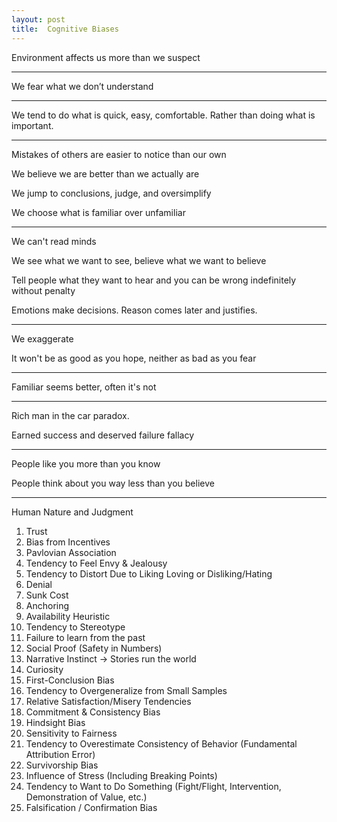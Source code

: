 ```yaml
---
layout: post
title:  Cognitive Biases   
---
```




Environment affects us more than we suspect

---

We fear what we don’t understand 

---

We tend to do what is quick, easy, comfortable. Rather than doing what is important.

---

Mistakes of others are easier to notice than our own 

We believe we are better than we actually are

We jump to conclusions, judge, and oversimplify 

We choose what is familiar over unfamiliar 

---

We can't read minds

We see what we want to see, believe what we want to believe 

Tell people what they want to hear and you can be wrong indefinitely without penalty

Emotions make decisions. Reason comes later and justifies.

---

We exaggerate

It won't be as good as you hope, neither as bad as you fear 

---

Familiar seems better, often it's not 

---

Rich man in the car paradox. 

Earned success and deserved failure fallacy

---

People like you more than you know 

People think about you way less than you believe 

---

Human Nature and Judgment
1. Trust
2. Bias from Incentives
3. Pavlovian Association
4. Tendency to Feel Envy & Jealousy
5. Tendency to Distort Due to Liking Loving or Disliking/Hating
6. Denial
7. Sunk Cost
8. Anchoring
9. Availability Heuristic
10. Tendency to Stereotype
11. Failure to learn from the past
12. Social Proof (Safety in Numbers)
13. Narrative Instinct -> Stories run the world
14. Curiosity
15. First-Conclusion Bias
16. Tendency to Overgeneralize from Small Samples
17. Relative Satisfaction/Misery Tendencies
18. Commitment & Consistency Bias
19. Hindsight Bias
20. Sensitivity to Fairness
21. Tendency to Overestimate Consistency of Behavior (Fundamental Attribution Error)
22. Survivorship Bias
23. Influence of Stress (Including Breaking Points)
24. Tendency to Want to Do Something (Fight/Flight, Intervention, Demonstration of Value, etc.)
25. Falsification / Confirmation Bias